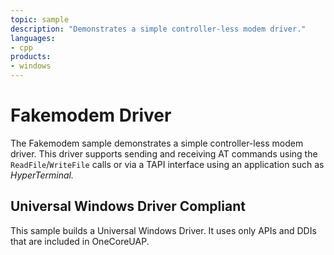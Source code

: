 ```yaml
---
topic: sample
description: "Demonstrates a simple controller-less modem driver."
languages:
- cpp
products:
- windows
---
```


<!---
    name: Fakemodem Driver
    platform: KMDF
    language: cpp
    category: Network
    description: Demonstrates a simple controller-less modem driver.
    samplefwlink: http://go.microsoft.com/fwlink/p/?LinkId=617733
--->

# Fakemodem Driver

The Fakemodem sample demonstrates a simple controller-less modem driver. This driver supports sending and receiving AT commands using the `ReadFile`/`WriteFile` calls or via a TAPI interface using an application such as *HyperTerminal.*

## Universal Windows Driver Compliant

This sample builds a Universal Windows Driver. It uses only APIs and DDIs that are included in OneCoreUAP.
